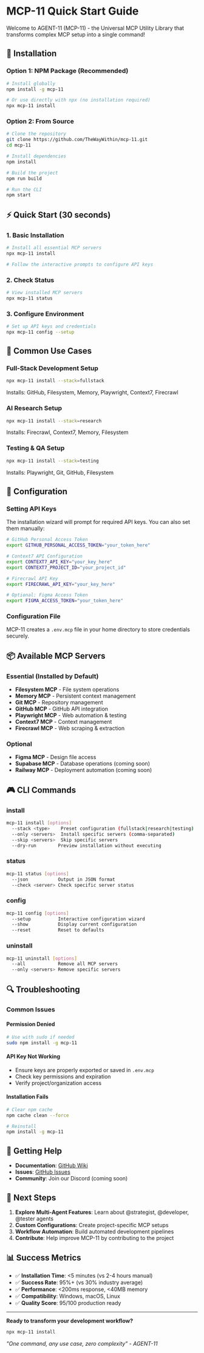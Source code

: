 # MCP-11 Quick Start Guide

Welcome to AGENT-11 (MCP-11) - the Universal MCP Utility Library that transforms complex MCP setup into a single command!

## 🚀 Installation

### Option 1: NPM Package (Recommended)
```bash
# Install globally
npm install -g mcp-11

# Or use directly with npx (no installation required)
npx mcp-11 install
```

### Option 2: From Source
```bash
# Clone the repository
git clone https://github.com/TheWayWithin/mcp-11.git
cd mcp-11

# Install dependencies
npm install

# Build the project
npm run build

# Run the CLI
npm start
```

## ⚡ Quick Start (30 seconds)

### 1. Basic Installation
```bash
# Install all essential MCP servers
npx mcp-11 install

# Follow the interactive prompts to configure API keys
```

### 2. Check Status
```bash
# View installed MCP servers
npx mcp-11 status
```

### 3. Configure Environment
```bash
# Set up API keys and credentials
npx mcp-11 config --setup
```

## 🎯 Common Use Cases

### Full-Stack Development Setup
```bash
npx mcp-11 install --stack=fullstack
```
Installs: GitHub, Filesystem, Memory, Playwright, Context7, Firecrawl

### AI Research Setup
```bash
npx mcp-11 install --stack=research
```
Installs: Firecrawl, Context7, Memory, Filesystem

### Testing & QA Setup
```bash
npx mcp-11 install --stack=testing
```
Installs: Playwright, Git, GitHub, Filesystem

## 🔧 Configuration

### Setting API Keys
The installation wizard will prompt for required API keys. You can also set them manually:

```bash
# GitHub Personal Access Token
export GITHUB_PERSONAL_ACCESS_TOKEN="your_token_here"

# Context7 API Configuration
export CONTEXT7_API_KEY="your_key_here"
export CONTEXT7_PROJECT_ID="your_project_id"

# Firecrawl API Key
export FIRECRAWL_API_KEY="your_key_here"

# Optional: Figma Access Token
export FIGMA_ACCESS_TOKEN="your_token_here"
```

### Configuration File
MCP-11 creates a `.env.mcp` file in your home directory to store credentials securely.

## 📦 Available MCP Servers

### Essential (Installed by Default)
- **Filesystem MCP** - File system operations
- **Memory MCP** - Persistent context management
- **Git MCP** - Repository management
- **GitHub MCP** - GitHub API integration
- **Playwright MCP** - Web automation & testing
- **Context7 MCP** - Context management
- **Firecrawl MCP** - Web scraping & extraction

### Optional
- **Figma MCP** - Design file access
- **Supabase MCP** - Database operations (coming soon)
- **Railway MCP** - Deployment automation (coming soon)

## 🎮 CLI Commands

### install
```bash
mcp-11 install [options]
  --stack <type>    Preset configuration (fullstack|research|testing)
  --only <servers>  Install specific servers (comma-separated)
  --skip <servers>  Skip specific servers
  --dry-run        Preview installation without executing
```

### status
```bash
mcp-11 status [options]
  --json           Output in JSON format
  --check <server> Check specific server status
```

### config
```bash
mcp-11 config [options]
  --setup          Interactive configuration wizard
  --show           Display current configuration
  --reset          Reset to defaults
```

### uninstall
```bash
mcp-11 uninstall [options]
  --all            Remove all MCP servers
  --only <servers> Remove specific servers
```

## 🔍 Troubleshooting

### Common Issues

#### Permission Denied
```bash
# Use with sudo if needed
sudo npm install -g mcp-11
```

#### API Key Not Working
- Ensure keys are properly exported or saved in `.env.mcp`
- Check key permissions and expiration
- Verify project/organization access

#### Installation Fails
```bash
# Clear npm cache
npm cache clean --force

# Reinstall
npm install -g mcp-11
```

## 🤝 Getting Help

- **Documentation**: [GitHub Wiki](https://github.com/TheWayWithin/mcp-11/wiki)
- **Issues**: [GitHub Issues](https://github.com/TheWayWithin/mcp-11/issues)
- **Community**: Join our Discord (coming soon)

## 🚦 Next Steps

1. **Explore Multi-Agent Features**: Learn about @strategist, @developer, @tester agents
2. **Custom Configurations**: Create project-specific MCP setups
3. **Workflow Automation**: Build automated development pipelines
4. **Contribute**: Help improve MCP-11 by contributing to the project

## 📊 Success Metrics

- ✅ **Installation Time**: <5 minutes (vs 2-4 hours manual)
- ✅ **Success Rate**: 95%+ (vs 30% industry average)
- ✅ **Performance**: <200ms response, <40MB memory
- ✅ **Compatibility**: Windows, macOS, Linux
- ✅ **Quality Score**: 95/100 production ready

---

**Ready to transform your development workflow?**

```bash
npx mcp-11 install
```

*"One command, any use case, zero complexity" - AGENT-11*